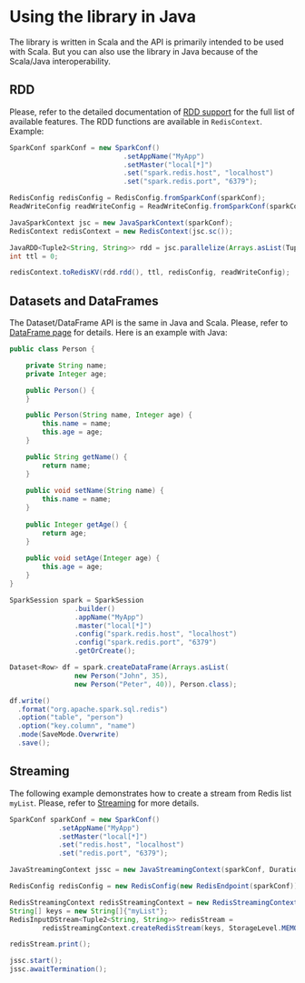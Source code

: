 # Using the library in Java

The library is written in Scala and the API is primarily intended to be used with Scala. But you can also use the library in 
Java because of the Scala/Java interoperability. 


## RDD

Please, refer to the detailed documentation of [RDD support](rdd.md) for the full list of available features.
The RDD functions are available in `RedisContext`. Example:

```java
SparkConf sparkConf = new SparkConf()
                            .setAppName("MyApp")
                            .setMaster("local[*]")
                            .set("spark.redis.host", "localhost")
                            .set("spark.redis.port", "6379");

RedisConfig redisConfig = RedisConfig.fromSparkConf(sparkConf);
ReadWriteConfig readWriteConfig = ReadWriteConfig.fromSparkConf(sparkConf);

JavaSparkContext jsc = new JavaSparkContext(sparkConf);
RedisContext redisContext = new RedisContext(jsc.sc());

JavaRDD<Tuple2<String, String>> rdd = jsc.parallelize(Arrays.asList(Tuple2.apply("myKey", "Hello")));
int ttl = 0;

redisContext.toRedisKV(rdd.rdd(), ttl, redisConfig, readWriteConfig);

``` 

## Datasets and DataFrames

The Dataset/DataFrame API is the same in Java and Scala. Please, refer to [DataFrame page](dataframe.md) for details. Here is an
example with Java:

```Java
public class Person {

    private String name;
    private Integer age;

    public Person() {
    }

    public Person(String name, Integer age) {
        this.name = name;
        this.age = age;
    }

    public String getName() {
        return name;
    }
    
    public void setName(String name) {
        this.name = name;
    }
    
    public Integer getAge() {
        return age;
    }
    
    public void setAge(Integer age) {
        this.age = age;
    }
}

```

```Java
SparkSession spark = SparkSession
                .builder()
                .appName("MyApp")
                .master("local[*]")
                .config("spark.redis.host", "localhost")
                .config("spark.redis.port", "6379")
                .getOrCreate();

Dataset<Row> df = spark.createDataFrame(Arrays.asList(
                new Person("John", 35),
                new Person("Peter", 40)), Person.class);

df.write()
  .format("org.apache.spark.sql.redis")
  .option("table", "person")
  .option("key.column", "name")
  .mode(SaveMode.Overwrite)
  .save();
```

## Streaming

The following example demonstrates how to create a stream from Redis list `myList`. Please, refer to [Streaming](streaming.md) for more details.

```java
SparkConf sparkConf = new SparkConf()
            .setAppName("MyApp")
            .setMaster("local[*]")
            .set("redis.host", "localhost")
            .set("redis.port", "6379");

JavaStreamingContext jssc = new JavaStreamingContext(sparkConf, Durations.seconds(1));

RedisConfig redisConfig = new RedisConfig(new RedisEndpoint(sparkConf));

RedisStreamingContext redisStreamingContext = new RedisStreamingContext(jssc.ssc());
String[] keys = new String[]{"myList"};
RedisInputDStream<Tuple2<String, String>> redisStream =
        redisStreamingContext.createRedisStream(keys, StorageLevel.MEMORY_ONLY(), redisConfig);

redisStream.print();

jssc.start();
jssc.awaitTermination();
```
